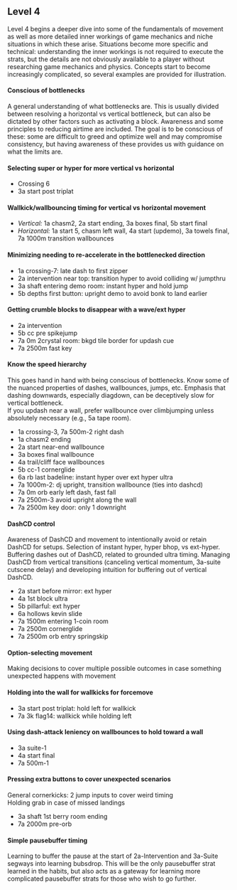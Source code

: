 ## Level 4

Level 4 begins a deeper dive into some of the fundamentals of movement as well as more detailed inner workings of game mechanics and niche situations in which these arise. Situations become more specific and technical: understanding the inner workings is not required to execute the strats, but the details are not obviously available to a player without researching game mechanics and physics. Concepts start to become increasingly complicated, so several examples are provided for illustration.

#### Conscious of bottlenecks  
A general understanding of what bottlenecks are. This is usually divided between resolving a horizontal vs vertical bottleneck, but can also be dictated by other factors such as activating a block. Awareness and some principles to reducing airtime are included. The goal is to be conscious of these: some are difficult to greed and optimize well and may compromise consistency, but having awareness of these provides us with guidance on what the limits are.

#### Selecting super or hyper for more vertical vs horizontal  
- Crossing 6
- 3a start post triplat

#### Wallkick/wallbouncing timing for vertical vs horizontal movement  
- *Vertical:* 1a chasm2, 2a start ending, 3a boxes final, 5b start final  
- *Horizontal:* 1a start 5, chasm left wall, 4a start (updemo), 3a towels final, 7a 1000m transition wallbounces

#### Minimizing needing to re-accelerate in the bottlenecked direction  
- 1a crossing-7: late dash to first zipper
- 2a intervention near top: transition hyper to avoid colliding w/ jumpthru
- 3a shaft entering demo room: instant hyper and hold jump
- 5b depths first button: upright demo to avoid bonk to land earlier

#### Getting crumble blocks to disappear with a wave/ext hyper  
- 2a intervention
- 5b cc pre spikejump
- 7a 0m 2crystal room: bkgd tile border for updash cue
- 7a 2500m fast key

#### Know the speed hierarchy  
This goes hand in hand with being conscious of bottlenecks. Know some of the nuanced properties of dashes, wallbounces, jumps, etc. Emphasis that dashing downwards, especially diagdown, can be deceptively slow for vertical bottleneck.  
If you updash near a wall, prefer wallbounce over climbjumping unless absolutely necessary (e.g., 5a tape room).

- 1a crossing-3, 7a 500m-2 right dash 
- 1a chasm2 ending
- 2a start near-end wallbounce
- 3a boxes final wallbounce
- 4a trail/cliff face wallbounces
- 5b cc-1 cornerglide
- 6a rb last badeline: instant hyper over ext hyper ultra
- 7a 1000m-2: dj upright, transition wallbounce (ties into dashcd)
- 7a 0m orb early left dash, fast fall
- 7a 2500m-3 avoid upright along the wall
- 7a 2500m key door: only 1 downright

#### DashCD control  
Awareness of DashCD and movement to intentionally avoid or retain DashCD for setups. Selection of instant hyper, hyper bhop, vs ext-hyper. Buffering dashes out of DashCD, related to grounded ultra timing. Managing DashCD from vertical transitions (canceling vertical momentum, 3a-suite cutscene delay) and developing intuition for buffering out of vertical DashCD.

- 2a start before mirror: ext hyper
- 4a 1st block ultra
- 5b pillarful: ext hyper
- 6a hollows kevin slide
- 7a 1500m entering 1-coin room
- 7a 2500m cornerglide
- 7a 2500m orb entry springskip

#### Option-selecting movement  
Making decisions to cover multiple possible outcomes in case something unexpected happens with movement

#### Holding into the wall for wallkicks for forcemove  
- 3a start post triplat: hold left for wallkick
- 7a 3k flag14: wallkick while holding left

#### Using dash-attack leniency on wallbounces to hold toward a wall  
- 3a suite-1
- 4a start final
- 7a 500m-1

#### Pressing extra buttons to cover unexpected scenarios  
General cornerkicks: 2 jump inputs to cover weird timing  
Holding grab in case of missed landings  
- 3a shaft 1st berry room ending
- 7a 2000m pre-orb

#### Simple pausebuffer timing  
Learning to buffer the pause at the start of 2a-Intervention and 3a-Suite segways into learning bubsdrop. This will be the only pausebuffer strat learned in the habits, but also acts as a gateway for learning more complicated pausebuffer strats for those who wish to go further.

